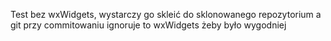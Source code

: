 Test bez wxWidgets, wystarczy go skleić do sklonowanego repozytorium a git przy commitowaniu ignoruje to wxWidgets żeby było wygodniej
